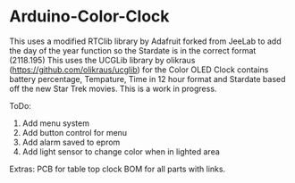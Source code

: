 # Arduino-Color-Clock

This uses a modified RTClib library by Adafruit forked from JeeLab to add the day of the year function so the Stardate is in the correct format (2118.195)
This uses the UCGLib library by olikraus (https://github.com/olikraus/ucglib) for the Color OLED
Clock contains battery percentage, Tempature, Time in 12 hour format and Stardate based off the new Star Trek movies.
This is a work in progress.

ToDo:
1. Add menu system
2. Add button control for menu
3. Add alarm saved to eprom
3. Add light sensor to change color when in lighted area


Extras:
PCB for table top clock
BOM for all parts with links.
